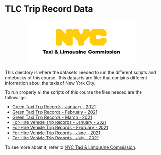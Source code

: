 # TLC Trip Record Data

<p align="center">
  <img src="../assets/imgs/nyc-tlc-logo.svg" width=70%/>
</p>
This directory is where the datasets needed to run the different scripts and notebooks of this course. This datasets are files that contains different information about the taxis of New York City.

To run properly all the scripts of this course the files needed are the followings:

- [Green Taxi Trip Records - January - 2021](https://s3.amazonaws.com/nyc-tlc/trip+data/green_tripdata_2021-01.parquet)
- [Green Taxi Trip Records - February - 2021](https://s3.amazonaws.com/nyc-tlc/trip+data/green_tripdata_2021-02.parquet)
- [Green Taxi Trip Records - March - 2021](https://s3.amazonaws.com/nyc-tlc/trip+data/green_tripdata_2021-03.parquet)
- [For-Hire Vehicle Trip Records - January - 2021](https://nyc-tlc.s3.amazonaws.com/trip+data/fhv_tripdata_2021-01.parquet)
- [For-Hire Vehicle Trip Records - February - 2021](https://nyc-tlc.s3.amazonaws.com/trip+data/fhv_tripdata_2021-02.parquet)
- [For-Hire Vehicle Trip Records - June - 2021](https://nyc-tlc.s3.amazonaws.com/trip+data/fhv_tripdata_2021-06.parquet)
- [For-Hire Vehicle Trip Records - July - 2021](https://nyc-tlc.s3.amazonaws.com/trip+data/fhv_tripdata_2021-07.parquet)

To see more about it, refer to [NYC Taxi & Limousine Commission](https://www1.nyc.gov/site/tlc/about/tlc-trip-record-data.page).

